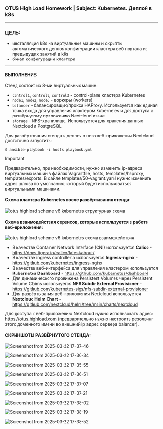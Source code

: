 ### OTUS High Load Homework | Subject: Kubernetes. Деплой в k8s
-----------------------------
### ЦЕЛЬ:
- инсталляция k8s на виртуальные машины и скрипты автоматического деплоя конфигурации кластера веб портала из предыдущих занятий в k8s
- бэкап конфигурации кластера
-----------------------------
#### ВЫПОЛНЕНИЕ:

Стенд состоит из 8-ми виртуальных машин:
- `control1`, `control2`, `control3` - control-plane кластера Kubernetes
- `node1`, `node2`, `node3` - воркеры (workers)
- `balancer` - балансировщик/прокси HAProxy. Используется как единая точка входа для управления кластером Kubernetes и для доступа к развёрнутому приложению Nextcloud извне
- `storage` - NFS-хранилище. Используется для хранения данных Nextcloud и PostgreSQL

Для развёртывания стенда и деплоя в него веб-приложения Nextcloud достаточно запустить:
```
$ ansible-playbook -i hosts playbook.yml
```
> [!IMPORTANT]
> Предварительно, при необходимости, нужно изменить ip-адреса виртуальных машин в файлах Vagrantfile, hosts, templates/haproxy, templates/exports. В файле templates/50-vagrant.yaml нужно изменить адрес шлюза по умолчанию, который будет использоваться виртуальными машинами.

#### Cхема кластера Kubernetes после развёртывания стенда:

![otus highload scheme v6 kubernetes структурная схема](https://github.com/user-attachments/assets/02ab74f4-6a39-4b32-ae78-8892293103f9)






#### Схема взаимодействия сервисов, которые используется в работе веб-приложения:


  
![otus highload scheme v6 kubernetes схема взаиможействия](https://github.com/user-attachments/assets/192b48ea-e92f-40f9-a113-ea26ee520ec9)


- В качестве Container Network Interface (CNI) используется __Calico__ - https://docs.tigera.io/calico/latest/about/
- В качестве ingress controller'а используется __Ingress-nginx__ - https://github.com/kubernetes/ingress-nginx
- В качестве веб-интерфейса для управления кластером используется __Kubernetes Dashboard__ - https://github.com/kubernetes/dashboard
- Для динамического провижена Persistent Volumes через Persistent Volume Claims используется __NFS Subdir External Provisioner__ - https://github.com/kubernetes-sigs/nfs-subdir-external-provisioner 
- Для развёртывания веб-приложения Nextcloud используется __Nextcloud Helm Chart__  - https://github.com/nextcloud/helm/tree/main/charts/nextcloud

Для доступа к веб-приложению Nextcloud нужно использовать адрес: https://otus.highload.com (предварительно нужно настроить резолвинг этого доменного имени во внешний ip адрес сервера balancer).

#### СКРИНШОТЫ РАЗВЁРНУТОГО СТЕНДА:

![Screenshot from 2025-03-22 17-37-46](https://github.com/user-attachments/assets/79af6261-033a-4555-8260-9997a88dd20c)

![Screenshot from 2025-03-22 17-36-34](https://github.com/user-attachments/assets/8b09aa5b-e016-4d4c-8c1f-b26dec173104)

![Screenshot from 2025-03-22 17-35-55](https://github.com/user-attachments/assets/090837ec-54de-47a9-a972-f7dfc3d48a8d)

![Screenshot from 2025-03-22 17-36-51](https://github.com/user-attachments/assets/5281a7e6-ff0a-4135-83f3-aeb2e25d72d5)

![Screenshot from 2025-03-22 17-37-07](https://github.com/user-attachments/assets/f243b432-cbb6-4bdf-8ad5-4200e8204e5c)

![Screenshot from 2025-03-22 17-37-21](https://github.com/user-attachments/assets/e1fc89b5-9411-4b97-ab64-93a8e46768af)

![Screenshot from 2025-03-22 17-38-02](https://github.com/user-attachments/assets/fddd735c-0e66-454a-927e-4a53bb416a48)

![Screenshot from 2025-03-22 17-38-19](https://github.com/user-attachments/assets/78b8c924-80f5-4963-ac62-054b4fd12ae5)

![Screenshot from 2025-03-22 17-38-52](https://github.com/user-attachments/assets/e4114d54-2060-4b94-b22d-2bb287338d7a)




